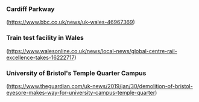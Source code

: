 ### Cardiff Parkway 
(https://www.bbc.co.uk/news/uk-wales-46967369)

### Train test facility in Wales
(https://www.walesonline.co.uk/news/local-news/global-centre-rail-excellence-takes-16222717)

### University of Bristol's Temple Quarter Campus
(https://www.theguardian.com/uk-news/2019/jan/30/demolition-of-bristol-eyesore-makes-way-for-university-campus-temple-quarter)

